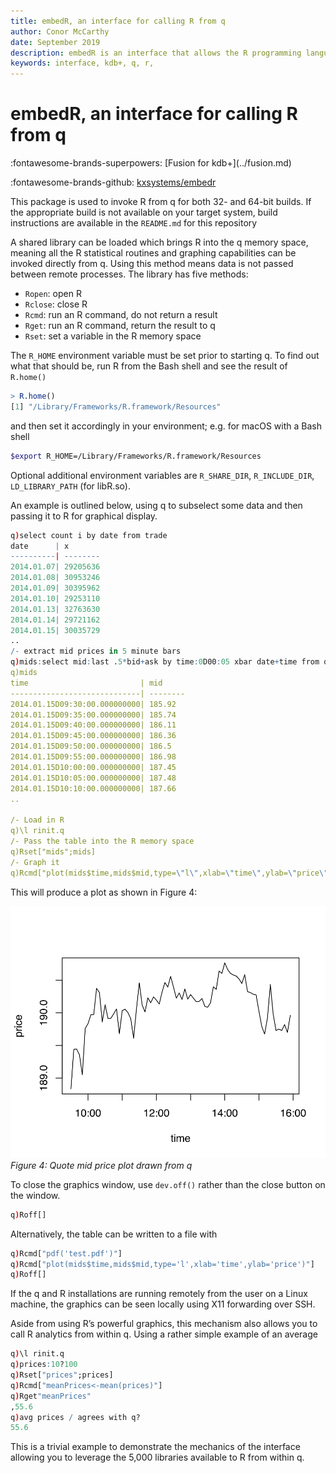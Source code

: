 ```yaml
---
title: embedR, an interface for calling R from q
author: Conor McCarthy
date: September 2019
description: embedR is an interface that allows the R programming language to be invoked by q programs
keywords: interface, kdb+, q, r, 
---
```

# embedR, an interface for calling R from q

<div class="fusion" markdown="1">
:fontawesome-brands-superpowers: [Fusion for kdb+](../fusion.md)
</div>

:fontawesome-brands-github:
[kxsystems/embedr](https://github.com/kxsystems/embedr)

This package is used to invoke R from q for both 32- and 64-bit builds. If the appropriate build is not available on your target system, build instructions are available in the `README.md` for this repository

A shared library can be loaded which brings R into the q memory space,
meaning all the R statistical routines and graphing capabilities can be invoked directly from q.
Using this method means data is not passed between remote processes. The library has five methods:

-   `Ropen`: open R
-   `Rclose`: close R
-   `Rcmd`: run an R command, do not return a result
-   `Rget`: run an R command, return the result to q
-   `Rset`: set a variable in the R memory space

The `R_HOME` environment variable must be set prior to starting q.
To find out what that should be, run R from the Bash shell and see the result of `R.home()`

```r
> R.home()
[1] "/Library/Frameworks/R.framework/Resources"
```

and then set it accordingly in your environment; e.g. for macOS with a Bash shell

```bash
$export R_HOME=/Library/Frameworks/R.framework/Resources
```

Optional additional environment variables are `R_SHARE_DIR`, `R_INCLUDE_DIR`, `LD_LIBRARY_PATH` (for libR.so).

An example is outlined below, using q to subselect some data and then passing it to R for graphical display.

```q
q)select count i by date from trade
date      | x
----------| --------
2014.01.07| 29205636
2014.01.08| 30953246
2014.01.09| 30395962
2014.01.10| 29253110
2014.01.13| 32763630
2014.01.14| 29721162
2014.01.15| 30035729
..
/- extract mid prices in 5 minute bars
q)mids:select mid:last .5*bid+ask by time:0D00:05 xbar date+time from quotes where date=2014.01.17,sym=`IBM,time within 09:30 16:00
q)mids
time                         | mid
-----------------------------| --------
2014.01.15D09:30:00.000000000| 185.92
2014.01.15D09:35:00.000000000| 185.74
2014.01.15D09:40:00.000000000| 186.11
2014.01.15D09:45:00.000000000| 186.36
2014.01.15D09:50:00.000000000| 186.5
2014.01.15D09:55:00.000000000| 186.98
2014.01.15D10:00:00.000000000| 187.45
2014.01.15D10:05:00.000000000| 187.48  
2014.01.15D10:10:00.000000000| 187.66  
..

/- Load in R
q)\l rinit.q
/- Pass the table into the R memory space
q)Rset["mids";mids]
/- Graph it
q)Rcmd["plot(mids$time,mids$mid,type=\"l\",xlab=\"time\",ylab=\"price\")"]
```

This will produce a plot as shown in Figure 4: 

![Quote mid price plot drawn from q](../../img/r/figure4.svg)  
_Figure 4: Quote mid price plot drawn from q_

To close the graphics window, use `dev.off()` rather than the close button on the window.

```q
q)Roff[]
```

Alternatively, the table can be written to a file with

```q
q)Rcmd["pdf('test.pdf')"]
q)Rcmd["plot(mids$time,mids$mid,type='l',xlab='time',ylab='price')"]
q)Roff[]
```

If the q and R installations are running remotely from the user on a Linux machine, the graphics can be seen locally using X11 forwarding over SSH.

Aside from using R’s powerful graphics, this mechanism also allows you to call R analytics from within q. 
Using a rather simple example of an average

```q
q)\l rinit.q
q)prices:10?100
q)Rset["prices";prices]
q)Rcmd["meanPrices<-mean(prices)"]
q)Rget"meanPrices"
,55.6
q)avg prices / agrees with q?
55.6
```

This is a trivial example to demonstrate the mechanics of the interface allowing you to leverage the 5,000 libraries available to R from within q.
